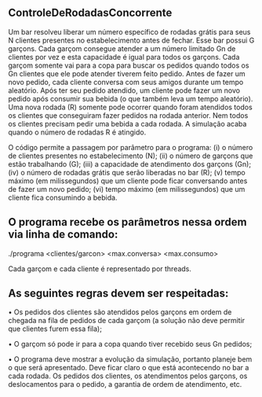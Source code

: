 ## ControleDeRodadasConcorrente
Um bar resolveu liberar um número específico de rodadas grátis para seus N clientes presentes no estabelecimento antes de fechar. Esse bar possui G garçons. Cada garçom consegue atender a um número limitado Gn de clientes por vez e esta capacidade é igual para todos os garçons. Cada garçom somente vai para a copa para buscar os pedidos quando todos os Gn clientes que ele pode atender tiverem feito pedido. Antes de fazer um novo pedido, cada cliente conversa com seus amigos durante um tempo aleatório. Após ter seu pedido atendido, um cliente pode fazer um novo pedido após consumir sua bebida (o que também leva um tempo aleatório). Uma nova rodada (R) somente pode ocorrer quando foram atendidos todos os clientes que conseguiram fazer pedidos na rodada anterior. Nem todos os clientes precisam pedir uma bebida a cada rodada. A simulação acaba quando o número de rodadas R é atingido.

O código permite a passagem por parâmetro para o programa: (i) o número de clientes presentes no estabelecimento (N); (ii) o número de garçons que estão trabalhando (G); (iii) a capacidade de atendimento dos garçons (Gn); (iv) o número de rodadas grátis que serão liberadas no bar (R); (v) tempo máximo (em milissegundos) que um cliente pode ficar conversando antes de fazer um novo pedido; (vi) tempo máximo (em milissegundos) que um cliente fica consumindo a bebida.

## O programa recebe os parâmetros nessa ordem via linha de comando:
./programa <clientes/garcon> <max.conversa> <max.consumo>

Cada garçom e cada cliente é representado por threads.

## As seguintes regras devem ser respeitadas:
• Os pedidos dos clientes são atendidos pelos garçons em ordem de chegada na fila de pedidos de cada garçom (a solução não deve permitir que clientes furem essa fila);

• O garçom só pode ir para a copa quando tiver recebido seus Gn pedidos;

• O programa deve mostrar a evolução da simulação, portanto planeje bem o que será apresentado. Deve ficar claro o que está acontecendo no bar a cada rodada. Os pedidos dos clientes, os atendimentos pelos garçons, os deslocamentos para o pedido, a garantia de ordem de atendimento, etc.
